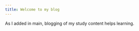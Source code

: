```yaml
---
title: Welcome to my blog
---
```


As I added in main, blogging of my study content helps learning.

